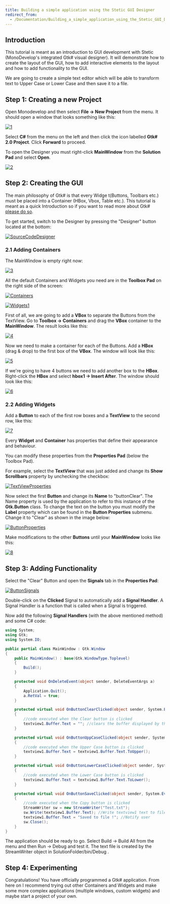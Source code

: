 ```yaml
---
title: Building a simple application using the Stetic GUI Designer
redirect_from:
  - /Documentation/Building_a_simple_application_using_the_Stetic_GUI_Designer/
---
```


Introduction
------------

This tutorial is meant as an introduction to GUI development with Stetic (MonoDevelop's integrated Gtk# visual designer). It will demonstrate how to create the layout of the GUI, how to add interactive elements to the layout and how to add functionality to the GUI.

We are going to create a simple text editor which will be able to transform text to Upper Case or Lower Case and then save it to a file.

Step 1: Creating a new Project
------------------------------

Open Monodevelop and then select **File -\> New Project** from the menu. It should open a window that looks something like this:

[![1](http://farm6.static.flickr.com/5050/5232072870_c37490530c.jpg)](http://www.flickr.com/photos/56664731@N07/5232072870/ "1 by toma.tabacu, on Flickr")

Select **C#** from the menu on the left and then click the icon labelled **Gtk# 2.0 Project**. Click **Forward** to proceed.

To open the Designer you must right-click **MainWindow** from the **Solution Pad** and select **Open**.

[![2](http://farm6.static.flickr.com/5090/5231481171_273f0ac055.jpg)](http://www.flickr.com/photos/56664731@N07/5231481171/ "2 by toma.tabacu, on Flickr")

Step 2: Creating the GUI
------------------------

The main philosophy of Gtk# is that every Widge t(Buttons, Toolbars etc.) must be placed into a Container (HBox, Vbox, Table etc.). This tutorial is meant as a quick Introduction so if you want to read more about Gtk# [please do so](http://www.mono-project.com/GtkSharp).

To get started, switch to the Designer by pressing the "Designer" button located at the bottom:

[![SourceCodeDesigner](http://farm6.static.flickr.com/5164/5231481777_202da87b75.jpg)](http://www.flickr.com/photos/56664731@N07/5231481777/ "SourceCodeDesigner by toma.tabacu, on Flickr")

### 2.1 Adding Containers 

The MainWindow is empty right now:

[![3](http://farm6.static.flickr.com/5286/5231481209_3f4bdfd0ec.jpg)](http://www.flickr.com/photos/56664731@N07/5231481209/ "3 by toma.tabacu, on Flickr")

All the default Containers and Widgets you need are in the **Toolbox Pad** on the right side of the screen:

[![Containers](http://farm6.static.flickr.com/5244/5231481261_ffaef8635c.jpg)](http://www.flickr.com/photos/56664731@N07/5231481261/ "Containers by toma.tabacu, on Flickr")

[![Widgets1](http://farm6.static.flickr.com/5284/5232073350_0a2d75cc9a.jpg)](http://www.flickr.com/photos/56664731@N07/5232073350/ "Widgets1 by toma.tabacu, on Flickr")

First of all, we are going to add a **VBox** to separate the Buttons from the TextView. Go to **Toolbox -\> Containers** and drag the **VBox** container to the **MainWindow**. The result looks like this:

[![4](http://farm6.static.flickr.com/5210/5232073084_541f090c28.jpg)](http://www.flickr.com/photos/56664731@N07/5232073084/ "4 by toma.tabacu, on Flickr")

Now we need to make a container for each of the Buttons. Add a **HBox** (drag & drop) to the first box of the **VBox**. The window will look like this:

[![5](http://farm6.static.flickr.com/5165/5231481403_2fdfdb3d24.jpg)](http://www.flickr.com/photos/56664731@N07/5231481403/ "5 by toma.tabacu, on Flickr")

If we're going to have 4 buttons we need to add another box to the **HBox**. Right-click the **HBox** and select **hbox1 -\> Insert After**. The window should look like this:

[![6](http://farm6.static.flickr.com/5042/5232073038_2064183def.jpg)](http://www.flickr.com/photos/56664731@N07/5232073038/ "6 by toma.tabacu, on Flickr")

### 2.2 Adding Widgets

Add a **Button** to each of the first row boxes and a **TextView** to the second row, like this: 

[![7](http://farm6.static.flickr.com/5090/5232073172_8080b106d7.jpg)](http://www.flickr.com/photos/56664731@N07/5232073172/ "7 by toma.tabacu, on Flickr")

Every **Widget** and **Container** has properties that define their appearance and behaviour.

You can modify these properties from the **Properties Pad** (below the Toolbox Pad).

For example, select the **TextView** that was just added and change its **Show Scrollbars** property by unchecking the checkbox:

[![TextViewProperties](http://farm6.static.flickr.com/5001/5231481553_913f9969d4.jpg)](http://www.flickr.com/photos/56664731@N07/5231481553/ "TextViewProperties by toma.tabacu, on Flickr")

Now select the first **Button** and change its **Name** to "buttonClear". The Name property is used by the application to refer to this instance of the **Gtk.Button** class. To change the text on the button you must modify the **Label** property which can be found in the **Button Properties** submenu. Change it to "Clear" as shown in the image below:

[![ButtonProperties](http://farm6.static.flickr.com/5045/5231481649_ed1a5c99ac.jpg)](http://www.flickr.com/photos/56664731@N07/5231481649/ "ButtonProperties by toma.tabacu, on Flickr")

Make modifications to the other **Buttons** until your **MainWindow** looks like this:

[![8](http://farm6.static.flickr.com/5281/5232073204_373f1fb028.jpg)](http://www.flickr.com/photos/56664731@N07/5232073204/ "8 by toma.tabacu, on Flickr")

Step 3: Adding Functionality
----------------------------

Select the "Clear" Button and open the **Signals** tab in the **Properties Pad**:

[![ButtonSignals](http://farm6.static.flickr.com/5088/5232073278_c1aa37e639.jpg)](http://www.flickr.com/photos/56664731@N07/5232073278/ "ButtonSignals by toma.tabacu, on Flickr")

Double-click on the **Clicked** Signal to automatically add a **Signal Handler**. A Signal Handler is a function that is called when a Signal is triggered.

Now add the following **Signal Handlers** (with the above mentioned method) and some C# code:

``` csharp
using System;
using Gtk;
using System.IO;

public partial class MainWindow : Gtk.Window
{
    public MainWindow() : base(Gtk.WindowType.Toplevel)
    {
        Build();
    }

    protected void OnDeleteEvent(object sender, DeleteEventArgs a)
    {
        Application.Quit();
        a.RetVal = true;
    }

    protected virtual void OnButtonClearClicked(object sender, System.EventArgs e)
    {
        //code executed when the Clear button is clicked
        textview1.Buffer.Text = ""; //clears the buffer displayed by the TextView
    }

    protected virtual void OnButtonUppCaseClicked(object sender, System.EventArgs e)
    {
        //code executed when the Upper Case button is clicked
        textview1.Buffer.Text = textview1.Buffer.Text.ToUpper();
    }

    protected virtual void OnButtonLowerCaseClicked(object sender, System.EventArgs e)
    {
        //code executed when the Lower Case button is clicked
        textview1.Buffer.Text = textview1.Buffer.Text.ToLower();
    }

    protected virtual void OnButtonSaveClicked(object sender, System.EventArgs e)
    {
        //code executed when the Copy button is clicked
        StreamWriter sw = new StreamWriter("Test.txt");
        sw.Write(textview1.Buffer.Text); //Write textview1 text to file
        textview1.Buffer.Text = "Saved to file !"; //Notify user
        sw.Close();
    }
}
```

The application should be ready to go. Select Build -\> Build All from the menu and then Run -\> Debug and test it. The text file is created by the StreamWriter object in SolutionFolder/bin/Debug .

Step 4: Experimenting
---------------------

Congratulations! You have officially programmed a Gtk# application. From here on I recommend trying out other Containers and Widgets and make some more complex applications (multiple windows, custom widgets) and maybe start a project of your own.
